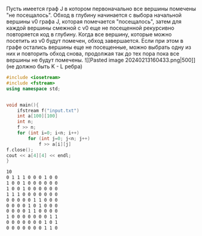 Пусть имеется граф J в котором первоначально все вершины помечены "не посещалось". Обход в глубину начинается с выбора начальной вершины v0 графа J, которая помечается "посещалось", затем для каждой вершины смежной с v0 еще не посещенной рекурсивно повторяется код в глубину.
Когда все вершину, которые можно посетить из v0 будут помечен, обход завершается. Если при этом в графе остались вершины еще не посещенные, можно выбрать одну из них и повторить обход снова, продолжая так до тех пора пока все вершины не будут помечены.
![[Pasted image 20240213160433.png|500]]
(не должно быть K - L ребра)

```c++
#include <iosеtream>
#include <fstream>
using namespace std;


void main(){
	ifstream f("input.txt")
	int a[100][100]
	int n;
	f >> n;
	for (int i=0; i<n; i++)
		for (int j=0; j<n; j++)
			f >> a[i][j]
f.close();
cout << a[4][4] << endl;
}
```
```txt
10
0 1 1 1 0 0 0 1 0 0 
1 0 0 1 0 0 0 0 0 0 
1 0 0 1 0 0 0 0 0 0
1 1 1 0 0 0 0 0 0 0 
0 0 0 0 0 1 1 0 0 0
0 0 0 0 1 0 1 0 0 0
0 0 0 0 1 1 0 0 0 0
1 0 0 0 0 0 0 0 1 1 
0 0 0 0 0 0 0 1 0 1
0 0 0 0 0 0 0 1 1 0 
```
